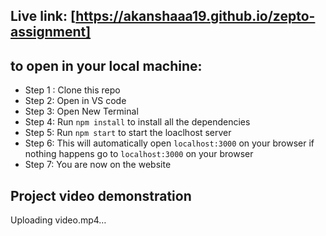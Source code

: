 ## Live link: [https://akanshaaa19.github.io/zepto-assignment]

## to open in your local machine:
- Step 1 : Clone this repo
- Step 2: Open in VS code
- Step 3: Open New Terminal
- Step 4: Run `npm install` to install all the dependencies
- Step 5: Run `npm start` to start the loaclhost server
- Step 6: This will automatically open `localhost:3000` on your browser if nothing happens go to `localhost:3000` on your browser
- Step 7: You are now on the website

## Project video demonstration
Uploading video.mp4…
